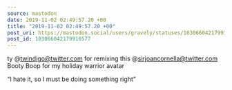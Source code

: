 ```yaml
---
source: mastodon
date: 2019-11-02 02:49:57.20 +00
title: "2019-11-02 02:49:57.20 +00"
post_uri: https://mastodon.social/users/gravely/statuses/103066042179916577
post_id: 103066042179916577
---
```

ty @twindigo@twitter.com for remixing this @sirjoancornella@twitter.com Booty Boop for my holiday warrior avatar

“I hate it, so I must be doing something right”


